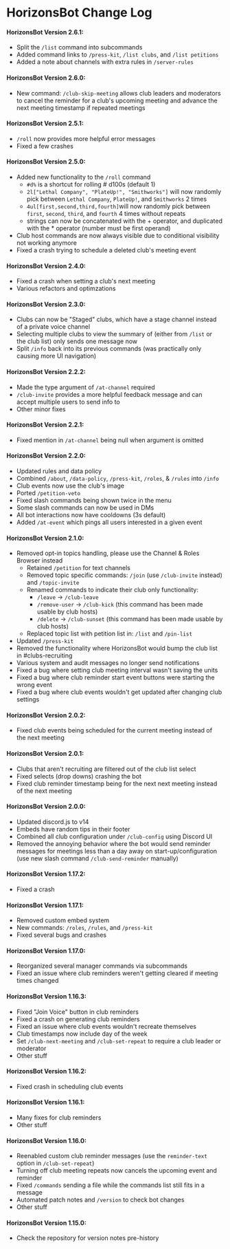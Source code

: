 # HorizonsBot Change Log
#### HorizonsBot Version 2.6.1:
- Split the `/list` command into subcommands
- Added command links to `/press-kit`, `/list clubs`, and `/list petitions`
- Added a note about channels with extra rules in `/server-rules`

#### HorizonsBot Version 2.6.0:
- New command: `/club-skip-meeting` allows club leaders and moderators to cancel the reminder for a club's upcoming meeting and advance the next meeting timestamp if repeated meetings

#### HorizonsBot Version 2.5.1:
- `/roll` now provides more helpful error messages
- Fixed a few crashes
#### HorizonsBot Version 2.5.0:
- Added new functionality to the `/roll` command
	- `#d%` is a shortcut for rolling # d100s (default 1)
	- `2l["Lethal Company", "PlateUp!", "Smithworks"]` will now randomly pick between `Lethal Company`, `PlateUp!`, and `Smithworks` 2 times
	- `4ul[first,second,third,fourth]`will now randomly pick between `first`, `second`, `third`, and `fourth` 4 times without repeats
	- strings can now be concatenated with the + operator, and duplicated with the * operator (number must be first operand)
- Club host commands are now always visible due to conditional visibility not working anymore
- Fixed a crash trying to schedule a deleted club's meeting event
#### HorizonsBot Version 2.4.0:
- Fixed a crash when setting a club's next meeting
- Various refactors and optimzations
#### HorizonsBot Version 2.3.0:
- Clubs can now be "Staged" clubs, which have a stage channel instead of a private voice channel
- Selecting multiple clubs to view the summary of (either from `/list` or the club list) only sends one message now
- Split `/info` back into its previous commands (was practically only causing more UI navigation)
#### HorizonsBot Version 2.2.2:
- Made the type argument of `/at-channel` required
- `/club-invite` provides a more helpful feedback message and can accept multiple users to send info to
- Other minor fixes
#### HorizonsBot Version 2.2.1:
- Fixed mention in `/at-channel` being null when argument is omitted
#### HorizonsBot Version 2.2.0:
- Updated rules and data policy
- Combined `/about`, `/data-policy`, `/press-kit`, `/roles`, & `/rules` into `/info`
- Club events now use the club's image
- Ported `/petition-veto`
- Fixed slash commands being shown twice in the menu
- Some slash commands can now be used in DMs
- All bot interactions now have cooldowns (3s default)
- Added `/at-event` which pings all users interested in a given event
#### HorizonsBot Version 2.1.0:
- Removed opt-in topics handling, please use the Channel & Roles Browser instead
   - Retained `/petition` for text channels
   - Removed topic specific commands: `/join` (use `/club-invite` instead) and `/topic-invite`
   - Renamed commands to indicate their club only functionality:
      - `/leave` -> `/club-leave`
	  - `/remove-user` -> `/club-kick` (this command has been made usable by club hosts)
	  - `/delete` -> `/club-sunset` (this command has been made usable by club hosts)
   - Replaced topic list with petition list in: `/list` and `/pin-list`
- Updated `/press-kit`
- Removed the functionality where HorizonsBot would bump the club list in #clubs-recruiting
- Various system and audit messages no longer send notifications
- Fixed a bug where setting club meeting interval wasn't saving the units
- Fixed a bug where club reminder start event buttons were starting the wrong event
- Fixed a bug where club events wouldn't get updated after changing club settings
#### HorizonsBot Version 2.0.2:
- Fixed club events being scheduled for the current meeting instead of the next meeting
#### HorizonsBot Version 2.0.1:
- Clubs that aren't recruiting are filtered out of the club list select
- Fixed selects (drop downs) crashing the bot
- Fixed club reminder timestamp being for the next next meeting instead of the next meeting
#### HorizonsBot Version 2.0.0:
 - Updated discord.js to v14
 - Embeds have random tips in their footer
 - Combined all club configuration under `/club-config` using Discord UI
 - Removed the annoying behavior where the bot would send reminder messages for meetings less than a day away on start-up/configuration (use new slash command `/club-send-reminder` manually)
#### HorizonsBot Version 1.17.2:
 - Fixed a crash
#### HorizonsBot Version 1.17.1:
 - Removed custom embed system
 - New commands: `/roles`, `/rules`, and `/press-kit`
 - Fixed several bugs and crashes

#### HorizonsBot Version 1.17.0:
- Reorganized several manager commands via subcommands
- Fixed an issue where club reminders weren't getting cleared if meeting times changed

#### HorizonsBot Version 1.16.3:
- Fixed "Join Voice" button in club reminders
- Fixed a crash on generating club reminders
- Fixed an issue where club events wouldn't recreate themselves
- Club timestamps now include day of the week
- Set `/club-next-meeting` and `/club-set-repeat` to require a club leader or moderator
- Other stuff

#### HorizonsBot Version 1.16.2:
- Fixed crash in scheduling club events

#### HorizonsBot Version 1.16.1:
- Many fixes for club reminders
- Other stuff

#### HorizonsBot Version 1.16.0:
- Reenabled custom club reminder messages (use the `reminder-text` option in `/club-set-repeat`)
- Turning off club meeting repeats now cancels the upcoming event and reminder
- Fixed `/commands` sending a file while the commands list still fits in a message
- Automated patch notes and `/version` to check bot changes
- Other stuff

#### HorizonsBot Version 1.15.0:
- Check the repository for version notes pre-history
